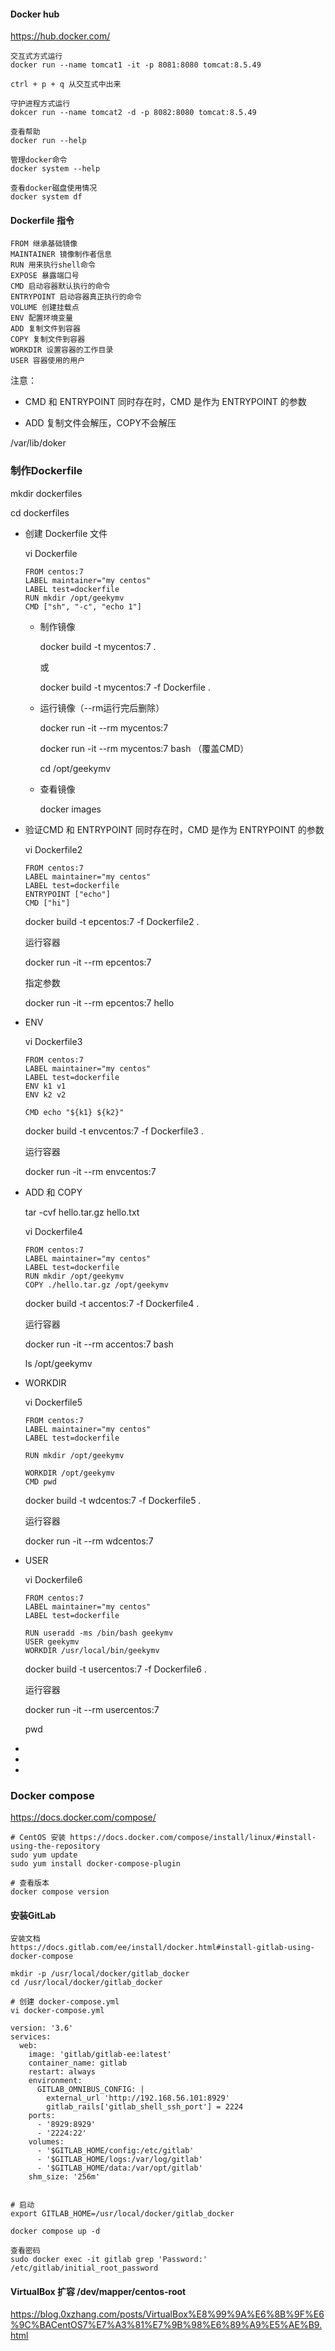 #### Docker hub

https://hub.docker.com/
```shell
交互式方式运行
docker run --name tomcat1 -it -p 8081:8080 tomcat:8.5.49

ctrl + p + q 从交互式中出来

守护进程方式运行
dokcer run --name tomcat2 -d -p 8082:8080 tomcat:8.5.49

查看帮助
docker run --help

管理docker命令
docker system --help

查看docker磁盘使用情况
docker system df 
```


#### Dockerfile 指令

```shell
FROM 继承基础镜像
MAINTAINER 镜像制作者信息
RUN 用来执行shell命令
EXPOSE 暴露端口号
CMD 启动容器默认执行的命令
ENTRYPOINT 启动容器真正执行的命令
VOLUME 创建挂载点
ENV 配置环境变量
ADD 复制文件到容器
COPY 复制文件到容器
WORKDIR 设置容器的工作目录
USER 容器使用的用户
```

注意：

- CMD 和 ENTRYPOINT 同时存在时，CMD 是作为 ENTRYPOINT 的参数

- ADD 复制文件会解压，COPY不会解压

  

/var/lib/doker



### 制作Dockerfile

mkdir dockerfiles

cd dockerfiles

- 创建 Dockerfile 文件

  vi Dockerfile

  ```shell
  FROM centos:7
  LABEL maintainer="my centos"
  LABEL test=dockerfile
  RUN mkdir /opt/geekymv
  CMD ["sh", "-c", "echo 1"]
  ```

  - 制作镜像

    docker build -t mycentos:7 .

    或

    docker build -t mycentos:7 -f Dockerfile .

  - 运行镜像（--rm运行完后删除）

    docker run -it --rm mycentos:7

    docker run -it --rm mycentos:7 bash （覆盖CMD）

    cd /opt/geekymv

  - 查看镜像

    docker images

- 验证CMD 和 ENTRYPOINT 同时存在时，CMD 是作为 ENTRYPOINT 的参数

  vi Dockerfile2

  ```shell
  FROM centos:7
  LABEL maintainer="my centos"
  LABEL test=dockerfile
  ENTRYPOINT ["echo"]
  CMD ["hi"]
  ```

  docker build -t epcentos:7 -f Dockerfile2 .

  运行容器

  docker run -it --rm epcentos:7

  指定参数

  docker run -it --rm epcentos:7 hello

- ENV

  vi Dockerfile3

  ```shell
  FROM centos:7
  LABEL maintainer="my centos"
  LABEL test=dockerfile
  ENV k1 v1
  ENV k2 v2
  
  CMD echo "${k1} ${k2}"
  ```

  docker build -t envcentos:7 -f Dockerfile3 .

  运行容器

  docker run -it --rm envcentos:7

- ADD 和 COPY

  tar -cvf hello.tar.gz hello.txt

  vi Dockerfile4

  ```shell
  FROM centos:7
  LABEL maintainer="my centos"
  LABEL test=dockerfile
  RUN mkdir /opt/geekymv
  COPY ./hello.tar.gz /opt/geekymv
  ```

  docker build -t accentos:7 -f Dockerfile4 .

  运行容器

  docker run -it --rm accentos:7 bash

  ls /opt/geekymv

- WORKDIR

  vi Dockerfile5

  ```shell
  FROM centos:7
  LABEL maintainer="my centos"
  LABEL test=dockerfile
  
  RUN mkdir /opt/geekymv
  
  WORKDIR /opt/geekymv
  CMD pwd
  ```

  docker build -t wdcentos:7 -f Dockerfile5 .

  运行容器

  docker run -it --rm wdcentos:7

- USER

  vi Dockerfile6

  ```shell
  FROM centos:7
  LABEL maintainer="my centos"
  LABEL test=dockerfile
  
  RUN useradd -ms /bin/bash geekymv
  USER geekymv
  WORKDIR /usr/local/bin/geekymv
  ```

  docker build -t usercentos:7 -f Dockerfile6 .

  运行容器

  docker run -it --rm  usercentos:7

  pwd

- 

- 

- 

### Docker compose
https://docs.docker.com/compose/
```shell
# CentOS 安装 https://docs.docker.com/compose/install/linux/#install-using-the-repository
sudo yum update
sudo yum install docker-compose-plugin

# 查看版本
docker compose version
```



#### 安装GitLab

```shell
安装文档
https://docs.gitlab.com/ee/install/docker.html#install-gitlab-using-docker-compose

mkdir -p /usr/local/docker/gitlab_docker
cd /usr/local/docker/gitlab_docker

# 创建 docker-compose.yml
vi docker-compose.yml

version: '3.6'
services:
  web:
    image: 'gitlab/gitlab-ee:latest'
    container_name: gitlab
    restart: always
    environment:
      GITLAB_OMNIBUS_CONFIG: |
        external_url 'http://192.168.56.101:8929'
        gitlab_rails['gitlab_shell_ssh_port'] = 2224
    ports:
      - '8929:8929'
      - '2224:22'
    volumes:
      - '$GITLAB_HOME/config:/etc/gitlab'
      - '$GITLAB_HOME/logs:/var/log/gitlab'
      - '$GITLAB_HOME/data:/var/opt/gitlab'
    shm_size: '256m'


# 启动
export GITLAB_HOME=/usr/local/docker/gitlab_docker

docker compose up -d

查看密码
sudo docker exec -it gitlab grep 'Password:' /etc/gitlab/initial_root_password

```



#### VirtualBox 扩容 /dev/mapper/centos-root

https://blog.0xzhang.com/posts/VirtualBox%E8%99%9A%E6%8B%9F%E6%9C%BACentOS7%E7%A3%81%E7%9B%98%E6%89%A9%E5%AE%B9.html



